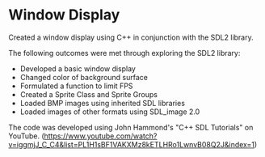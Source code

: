 # Window Display
Created a window display using C++ in conjunction with the SDL2 library. 

The following outcomes were met through exploring the SDL2 library:

- Developed a basic window display
- Changed color of background surface
- Formulated a function to limit FPS 
- Created a Sprite Class and Sprite Groups
- Loaded BMP images using inherited SDL libraries
- Loaded images of other formats using SDL_image 2.0

The code was developed using John Hammond's "C++ SDL Tutorials" on YouTube. (https://www.youtube.com/watch?v=iggmjJ_C_C4&list=PL1H1sBF1VAKXMz8kETLHRo1LwnvB08Q2J&index=1)
